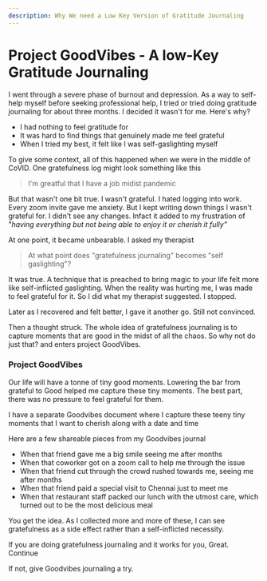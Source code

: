 ```yaml
---
description: Why We need a Low Key Version of Gratitude Journaling
---
```


# Project GoodVibes - A low-Key Gratitude Journaling

I went through a severe phase of burnout and depression. As a way to self-help myself before seeking professional help, I tried or tried doing gratitude journaling for about three months. I decided it wasn't for me. Here's why?

* I had nothing to feel gratitude for
* It was hard to find things that genuinely made me feel grateful
* When I tried my best, it felt like I was self-gaslighting myself

To give some context, all of this happened when we were in the middle of CoVID. One gratefulness log might look something like this

> I'm greatful that I have a job midist pandemic

But that wasn't one bit true. I wasn't grateful. I hated logging into work. Every zoom invite gave me anxiety. But I kept writing down things I wasn't grateful for. I didn't see any changes. Infact it added to my frustration of "_having everything but not being able to enjoy it or cherish it fully"_

At one point, it became unbearable. I asked my therapist

> At what point does "gratefulness journaling" becomes "self gaslighting"?

It was true. A technique that is preached to bring magic to your life felt more like self-inflicted gaslighting. When the reality was hurting me, I was made to feel grateful for it. So I did what my therapist suggested. I stopped.

Later as I recovered and felt better, I gave it another go. Still not convinced.

Then a thought struck. The whole idea of gratefulness journaling is to capture moments that are good in the midst of all the chaos. So why not do just that? and enters project GoodVibes.

### Project GoodVibes

Our life will have a tonne of tiny good moments. Lowering the bar from grateful to Good helped me capture these tiny moments. The best part, there was no pressure to feel grateful for them.

I have a separate Goodvibes document where I capture these teeny tiny moments that I want to cherish along with a date and time

Here are a few shareable pieces from my Goodvibes journal

* When that friend gave me a big smile seeing me after months
* When that coworker got on a zoom call to help me through the issue
* When that friend cut through the crowd rushed towards me, seeing me after months
* When that friend paid a special visit to Chennai just to meet me
* When that restaurant staff packed our lunch with the utmost care, which turned out to be the most delicious meal

You get the idea. As I collected more and more of these, I can see gratefulness as a side effect rather than a self-inflicted necessity.

If you are doing gratefulness journaling and it works for you, Great. Continue

If not, give Goodvibes journaling a try.
